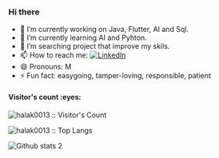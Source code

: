 ### Hi there <a href="https://www.gautamkrishnar.com/"><img src="https://media.giphy.com/media/hvRJCLFzcasrR4ia7z/giphy.gif" width="13px"></a>


- 🔭 I’m currently working on Java, Flutter, AI and Sql.
- 🌱 I’m currently learning AI and Pyhton.
- 🤔 I’m searching project that improve my skils.
- 📫 How to reach me: <a href="https://www.linkedin.com/in/muhammet-halak-0338b6238/" target="_blank"><img alt="LinkedIn" src="https://img.shields.io/badge/LinkedIn-@muhammet-halak-blue?style=flat&logo=linkedin"></a>
- 😄 Pronouns: M
- ⚡ Fun fact: easygoing, tamper-loving, responsible, patient


<h4 align="left">Visitor's count :eyes:</h4>

<p align="left"><img src="https://profile-counter.glitch.me/{halak0013}/count.svg" alt="halak0013 :: Visitor's Count" /></p>
<p align="left"><img src="https://github-readme-stats.vercel.app/api/top-langs/?username=halak0013&langs_count=10&layout=compact" alt="halak0013 :: Top Langs" /></p>


![Github stats 2](https://github-readme-stats.vercel.app/api?username=halak0013&show_icons=true&theme=radical)
